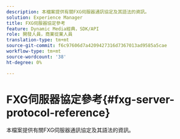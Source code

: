 ```yaml
---
description: 本檔案提供有關FXG伺服器通訊協定及其語法的資訊。
solution: Experience Manager
title: FXG伺服器協定參考
feature: Dynamic Media經典，SDK/API
role: 開發人員，商業從業人員
translation-type: tm+mt
source-git-commit: f6c97606d7a4209427316d7367013ad9585a5cae
workflow-type: tm+mt
source-wordcount: '38'
ht-degree: 0%

---
```



# FXG伺服器協定參考{#fxg-server-protocol-reference}

本檔案提供有關FXG伺服器通訊協定及其語法的資訊。

